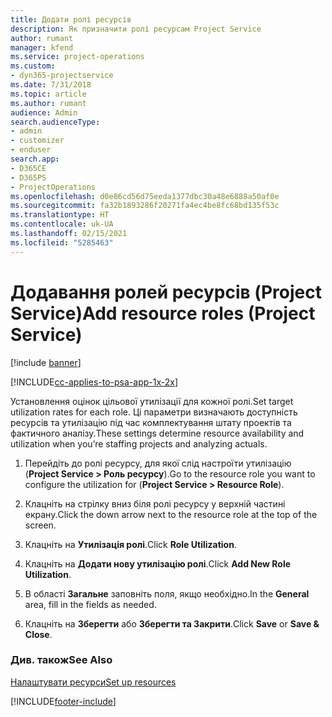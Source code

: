 ```yaml
---
title: Додати ролі ресурсів
description: Як призначити ролі ресурсам Project Service
author: rumant
manager: kfend
ms.service: project-operations
ms.custom:
- dyn365-projectservice
ms.date: 7/31/2018
ms.topic: article
ms.author: rumant
audience: Admin
search.audienceType:
- admin
- customizer
- enduser
search.app:
- D365CE
- D365PS
- ProjectOperations
ms.openlocfilehash: d0e86cd56d75eeda1377dbc30a48e6888a50af0e
ms.sourcegitcommit: fa32b1893286f20271fa4ec4be8fc68bd135f53c
ms.translationtype: HT
ms.contentlocale: uk-UA
ms.lasthandoff: 02/15/2021
ms.locfileid: "5285463"
---
```

# <a name="add-resource-roles-project-service"></a><span data-ttu-id="b5698-103">Додавання ролей ресурсів (Project Service)</span><span class="sxs-lookup"><span data-stu-id="b5698-103">Add resource roles (Project Service)</span></span>

[!include [banner](../includes/psa-now-project-operations.md)]

[!INCLUDE[cc-applies-to-psa-app-1x-2x](../includes/cc-applies-to-psa-app-1x-2x.md)]

<span data-ttu-id="b5698-104">Установлення оцінок цільової утилізації для кожної ролі.</span><span class="sxs-lookup"><span data-stu-id="b5698-104">Set target utilization rates for each role.</span></span> <span data-ttu-id="b5698-105">Ці параметри визначають доступність ресурсів та утилізацію під час комплектування штату проектів та фактичного аналізу.</span><span class="sxs-lookup"><span data-stu-id="b5698-105">These settings determine resource availability and utilization when you’re staffing projects and analyzing actuals.</span></span>  
  
1.  <span data-ttu-id="b5698-106">Перейдіть до ролі ресурсу, для якої слід настроїти утилізацію (**Project Service > Роль ресурсу**).</span><span class="sxs-lookup"><span data-stu-id="b5698-106">Go to the resource role you want to configure the utilization for (**Project Service > Resource Role**).</span></span>  
  
2.  <span data-ttu-id="b5698-107">Клацніть на стрілку вниз біля ролі ресурсу у верхній частині екрану.</span><span class="sxs-lookup"><span data-stu-id="b5698-107">Click the down arrow next to the resource role at the top of the screen.</span></span>  
  
3.  <span data-ttu-id="b5698-108">Клацніть на **Утилізація ролі**.</span><span class="sxs-lookup"><span data-stu-id="b5698-108">Click **Role Utilization**.</span></span>  
  
4.  <span data-ttu-id="b5698-109">Клацніть на **Додати нову утилізацію ролі**.</span><span class="sxs-lookup"><span data-stu-id="b5698-109">Click **Add New Role Utilization**.</span></span>  
  
5.  <span data-ttu-id="b5698-110">В області **Загальне** заповніть поля, якщо необхідно.</span><span class="sxs-lookup"><span data-stu-id="b5698-110">In the **General** area, fill in the fields as needed.</span></span>  
  
6.  <span data-ttu-id="b5698-111">Клацніть на **Зберегти** або **Зберегти та Закрити**.</span><span class="sxs-lookup"><span data-stu-id="b5698-111">Click **Save** or **Save & Close**.</span></span>  
  
### <a name="see-also"></a><span data-ttu-id="b5698-112">Див. також</span><span class="sxs-lookup"><span data-stu-id="b5698-112">See Also</span></span>  
 [<span data-ttu-id="b5698-113">Налаштувати ресурси</span><span class="sxs-lookup"><span data-stu-id="b5698-113">Set up resources</span></span>](../psa/set-up-resources.md)


[!INCLUDE[footer-include](../includes/footer-banner.md)]